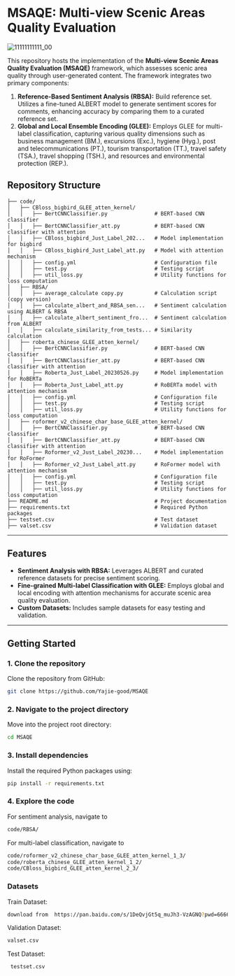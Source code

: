 # MSAQE: Multi-view Scenic Areas Quality Evaluation

![11111111111_00](https://github.com/user-attachments/assets/204efa0f-7605-4111-a379-a5b5adcd1ed4)

This repository hosts the implementation of the **Multi-view Scenic Areas Quality Evaluation (MSAQE)** framework, which assesses scenic area quality through user-generated content. The framework integrates two primary components:

1. **Reference-Based Sentiment Analysis (RBSA):** Build reference set. Utilizes a fine-tuned ALBERT model to generate sentiment scores for comments, enhancing accuracy by comparing them to a curated reference set.
2. **Global and Local Ensemble Encoding (GLEE):** Employs GLEE for multi-label classification, capturing various quality dimensions such as business management (BM.), excursions (Exc.), hygiene (Hyg.), post and telecommunications (PT.), tourism transportation (TT.), travel safety (TSA.), travel shopping (TSH.), and resources and environmental protection (REP.).



## Repository Structure
```
├── code/
│   ├── CBloss_bigbird_GLEE_atten_kernel/
│   │   ├── BertCNNClassifier.py               # BERT-based CNN classifier
│   │   ├── BertCNNClassifier_att.py           # BERT-based CNN classifier with attention
│   │   ├── CBloss_bigbird_Just_Label_202...   # Model implementation for bigbird
│   │   ├── CBloss_bigbird_Just_Label_att.py   # Model with attention mechanism
│   │   ├── config.yml                         # Configuration file
│   │   ├── test.py                            # Testing script
│   │   ├── util_loss.py                       # Utility functions for loss computation
│   ├── RBSA/
│   │   ├── average_calculate copy.py          # Calculation script (copy version)
│   │   ├── calculate_albert_and_RBSA_sen...   # Sentiment calculation using ALBERT & RBSA
│   │   ├── calculate_albert_sentiment_fro...  # Sentiment calculation from ALBERT
│   │   ├── calculate_similarity_from_tests... # Similarity calculation
│   ├── roberta_chinese_GLEE_atten_kernel/
│   │   ├── BertCNNClassifier.py               # BERT-based CNN classifier
│   │   ├── BertCNNClassifier_att.py           # BERT-based CNN classifier with attention
│   │   ├── Roberta_Just_Label_20230526.py     # Model implementation for RoBERTa
│   │   ├── Roberta_Just_Label_att.py          # RoBERTa model with attention mechanism
│   │   ├── config.yml                         # Configuration file
│   │   ├── test.py                            # Testing script
│   │   ├── util_loss.py                       # Utility functions for loss computation
│   ├── roformer_v2_chinese_char_base_GLEE_atten_kernel/
│   │   ├── BertCNNClassifier.py               # BERT-based CNN classifier
│   │   ├── BertCNNClassifier_att.py           # BERT-based CNN classifier with attention
│   │   ├── Roformer_v2_Just_Label_20230...    # Model implementation for RoFormer
│   │   ├── Roformer_v2_Just_Label_att.py      # RoFormer model with attention mechanism
│   │   ├── config.yml                         # Configuration file
│   │   ├── test.py                            # Testing script
│   │   ├── util_loss.py                       # Utility functions for loss computation
├── README.md                                  # Project documentation
├── requirements.txt                           # Required Python packages
├── testset.csv                                # Test dataset
├── valset.csv                                 # Validation dataset
```



---

## Features

- **Sentiment Analysis with RBSA:** Leverages ALBERT and curated reference datasets for precise sentiment scoring.  
- **Fine-grained Multi-label Classification with GLEE:** Employs global and local encoding with attention mechanisms for accurate scenic area quality evaluation.  
- **Custom Datasets:** Includes sample datasets for easy testing and validation.

---

## Getting Started

### 1. Clone the repository

Clone the repository from GitHub:

```bash
git clone https://github.com/Yajie-good/MSAQE
```

### 2. Navigate to the project directory
Move into the project root directory:
```bash
cd MSAQE
```

### 3. Install dependencies
Install the required Python packages using:
```bash
pip install -r requirements.txt
```

### 4. Explore the code
For sentiment analysis, navigate to 
```bash
code/RBSA/
```
For multi-label classification, navigate to 
```bash
code/roformer_v2_chinese_char_base_GLEE_atten_kernel_1_3/
code/roberta_chinese_GLEE_atten_kernel_1_2/
code/CBloss_bigbird_GLEE_atten_kernel_2_3/
```

### Datasets

Train Dataset: 
```bash
download from  https://pan.baidu.com/s/1DeQvjGt5q_muJh3-VzAGNQ?pwd=6666 code:6666
```

Validation Dataset: 
```bash
valset.csv
```
Test Dataset:
```bash
 testset.csv
```

